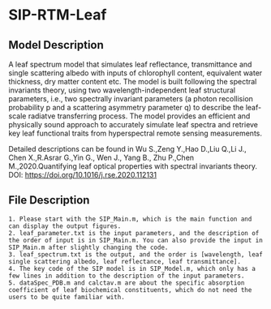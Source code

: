 # SIP-RTM-Leaf
## Model Description
  A leaf spectrum model that simulates leaf reflectance, transmittance and single scattering albedo with inputs of chlorophyll content, equivalent water thickness, dry matter content etc. The model is built following the spectral invariants theory, using two wavelength-independent leaf structural parameters, i.e., two spectrally invariant parameters (a photon recollision probability p and a scattering asymmetry parameter  q) to describe the leaf-scale radiatve transferring process. The model provides an efficient and physically sound approach to accurately simulate leaf spectra and retrieve key leaf functional traits from hyperspectral remote sensing measurements.
  
  Detailed descriptions can be found in Wu S.,Zeng Y.,Hao D.,Liu Q.,Li J., Chen X.,R.Asrar G.,Yin G., Wen J., Yang B., Zhu P.,Chen M.,2020.Quantifying leaf optical properties with spectral invariants theory. DOI: https://doi.org/10.1016/j.rse.2020.112131


## File Description
    1. Please start with the SIP_Main.m, which is the main function and can display the output figures.  
    2. leaf_parameter.txt is the input parameters, and the description of the order of input is in SIP_Main.m. You can also provide the input in SIP_Main.m after slightly changing the code.  
    3. leaf_spectrum.txt is the output, and the order is [wavelength, leaf single scattering albedo, leaf reflectance, leaf transmittance].  
    4. The key code of the SIP model is in SIP_Model.m, which only has a few lines in addition to the description of the input parameters.   
    5. dataSpec_PDB.m and calctav.m are about the specific absorption coefficient of leaf biochemical constituents, which do not need the users to be quite familiar with. 
